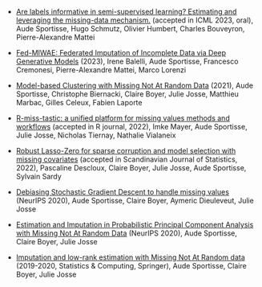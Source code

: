 * [Are labels informative in semi-supervised learning? Estimating and leveraging the missing-data mechanism.](https://arxiv.org/abs/2302.07540) (accepted in ICML 2023, oral), Aude Sportisse, Hugo Schmutz, Olivier Humbert, Charles Bouveyron, Pierre-Alexandre Mattei

* [Fed-MIWAE: Federated Imputation of Incomplete Data via Deep Generative Models](https://arxiv.org/abs/2304.08054) (2023), Irene Balelli, Aude Sportisse, Francesco Cremonesi, Pierre-Alexandre Mattei, Marco Lorenzi

* [Model-based Clustering with Missing Not At Random Data](https://arxiv.org/abs/2112.10425) (2021), Aude Sportisse, Christophe Biernacki, Claire Boyer, Julie Josse, Matthieu Marbac, Gilles Celeux, Fabien Laporte

* [R-miss-tastic: a unified platform for missing values methods and workflows](https://arxiv.org/abs/1908.04822) (accepted in R journal, 2022), Imke Mayer, Aude Sportisse, Julie Josse, Nicholas Tiernay, Nathalie Vialaneix

* [Robust Lasso-Zero for sparse corruption and model selection with missing covariates](https://arxiv.org/abs/2005.05628) (accepted in Scandinavian Journal of Statistics, 2022), Pascaline Descloux, Claire Boyer, Julie Josse, Aude Sportisse, Sylvain Sardy

* [Debiasing Stochastic Gradient Descent to handle missing values](https://arxiv.org/abs/2002.09338) (NeurIPS 2020), Aude Sportisse, Claire Boyer, Aymeric Dieuleveut, Julie Josse

* [Estimation and Imputation in Probabilistic Principal Component 
Analysis with Missing Not At Random Data](https://arxiv.org/abs/1906.02493) (NeurIPS 2020), Aude Sportisse, Claire Boyer, Julie Josse

* [Imputation and low-rank estimation with Missing Not At Random data](https://arxiv.org/abs/1812.11409) (2019-2020, Statistics & Computing, Springer), Aude Sportisse, Claire Boyer, Julie Josse
